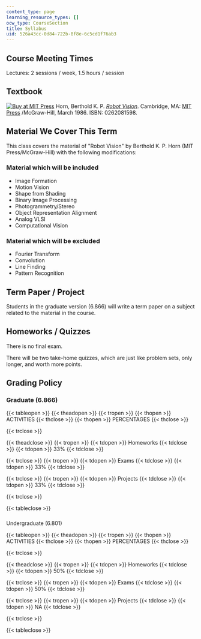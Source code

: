 ```yaml
---
content_type: page
learning_resource_types: []
ocw_type: CourseSection
title: Syllabus
uid: 526a43cc-0d84-722b-8f8e-6c5cd1f76ab3
---
```


Course Meeting Times
--------------------

Lectures: 2 sessions / week, 1.5 hours / session

Textbook
--------

[![Buy at MIT Press](/images/mp_logo.gif)](https://mitpress.mit.edu/books/robot-vision) Horn, Berthold K. P. [_Robot Vision_](https://mitpress.mit.edu/books/robot-vision). Cambridge, MA: [MIT Press](https://mitpress.mit.edu/) /McGraw-Hill, March 1986. ISBN: 0262081598.

Material We Cover This Term
---------------------------

This class covers the material of "Robot Vision" by Berthold K. P. Horn (MIT Press/McGraw-Hill) with the following modifications:

### Material which will be included

*   Image Formation
*   Motion Vision
*   Shape from Shading
*   Binary Image Processing
*   Photogrammetry/Stereo
*   Object Representation Alignment
*   Analog VLSI
*   Computational Vision

### Material which will be excluded

*   Fourier Transform
*   Convolution
*   Line Finding
*   Pattern Recognition

Term Paper / Project
--------------------

Students in the graduate version (6.866) will write a term paper on a subject related to the material in the course.

Homeworks / Quizzes
-------------------

There is no final exam.

There will be two take-home quizzes, which are just like problem sets, only longer, and worth more points.

Grading Policy
--------------

### Graduate (6.866)

{{< tableopen >}}
{{< theadopen >}}
{{< tropen >}}
{{< thopen >}}
ACTIVITIES
{{< thclose >}}
{{< thopen >}}
PERCENTAGES
{{< thclose >}}

{{< trclose >}}

{{< theadclose >}}
{{< tropen >}}
{{< tdopen >}}
Homeworks
{{< tdclose >}}
{{< tdopen >}}
33%
{{< tdclose >}}

{{< trclose >}}
{{< tropen >}}
{{< tdopen >}}
Exams
{{< tdclose >}}
{{< tdopen >}}
33%
{{< tdclose >}}

{{< trclose >}}
{{< tropen >}}
{{< tdopen >}}
Projects
{{< tdclose >}}
{{< tdopen >}}
33%
{{< tdclose >}}

{{< trclose >}}

{{< tableclose >}}

###   
Undergraduate (6.801)

{{< tableopen >}}
{{< theadopen >}}
{{< tropen >}}
{{< thopen >}}
ACTIVITIES
{{< thclose >}}
{{< thopen >}}
PERCENTAGES
{{< thclose >}}

{{< trclose >}}

{{< theadclose >}}
{{< tropen >}}
{{< tdopen >}}
Homeworks
{{< tdclose >}}
{{< tdopen >}}
50%
{{< tdclose >}}

{{< trclose >}}
{{< tropen >}}
{{< tdopen >}}
Exams
{{< tdclose >}}
{{< tdopen >}}
50%
{{< tdclose >}}

{{< trclose >}}
{{< tropen >}}
{{< tdopen >}}
Projects
{{< tdclose >}}
{{< tdopen >}}
NA
{{< tdclose >}}

{{< trclose >}}

{{< tableclose >}}